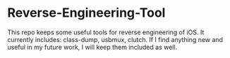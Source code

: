 # Reverse-Engineering-Tool
This repo keeps some useful tools for reverse engineering of iOS. It currently includes: class-dump, usbmux, clutch. If I find anything new and useful in my future work, I will keep them included as well.
